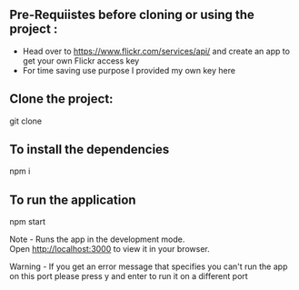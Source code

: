 ## Pre-Requiistes before cloning or using the project :
- Head over to https://www.flickr.com/services/api/ and create an app to get your own Flickr access key
- For time saving use purpose I provided my own key here

## Clone the project:

git clone 

## To install the dependencies 

npm i

## To run the application

npm start

Note - Runs the app in the development mode.\
Open [http://localhost:3000](http://localhost:3000) to view it in your browser.

Warning - If you get an error message that specifies you can't run the app on this port please press y and enter to run it on a different port

